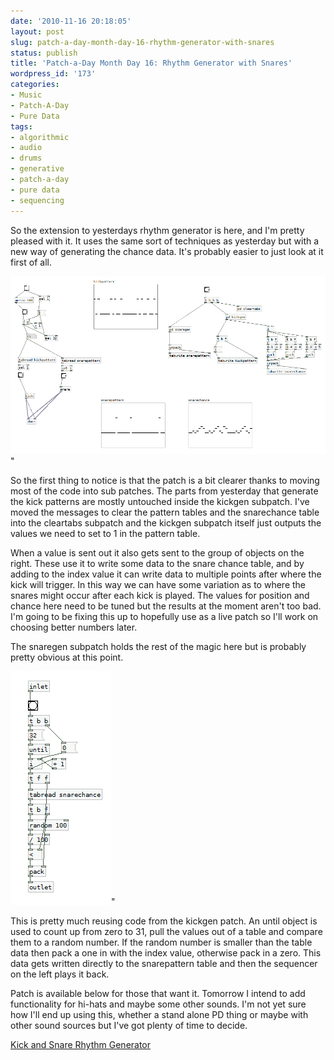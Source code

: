 ```yaml
---
date: '2010-11-16 20:18:05'
layout: post
slug: patch-a-day-month-day-16-rhythm-generator-with-snares
status: publish
title: 'Patch-a-Day Month Day 16: Rhythm Generator with Snares'
wordpress_id: '173'
categories:
- Music
- Patch-A-Day
- Pure Data
tags:
- algorithmic
- audio
- drums
- generative
- patch-a-day
- pure data
- sequencing
---
```


So the extension to yesterdays rhythm generator is here, and I'm pretty pleased with it. It uses the same sort of techniques as yesterday but with a new way of generating the chance data. It's probably easier to just look at it first of all.



![Rhythm Generator with Kick and Snare](/a/2010-11-16-patch-a-day-month-day-16-rhythm-generator-with-snares/16-RhythmGeneratorKickSnare.png)"

So the first thing to notice is that the patch is a bit clearer thanks to moving most of the code into sub patches. The parts from yesterday that generate the kick patterns are mostly untouched inside the kickgen subpatch. I've moved the messages to clear the pattern tables and the snarechance table into the cleartabs subpatch and the kickgen subpatch itself just outputs the values we need to set to 1 in the pattern table.

When a value is sent out it also gets sent to the group of objects on the right. These use it to write some data to the snare chance table, and by adding to the index value it can write data to multiple points after where the kick will trigger. In this way we can have some variation as to where the snares might occur after each kick is played. The values for position and chance here need to be tuned but the results at the moment aren't too bad. I'm going to be fixing this up to hopefully use as a live patch so I'll work on choosing better numbers later.

The snaregen subpatch holds the rest of the magic here but is probably pretty obvious at this point.

![Snare Pattern Generator](/a/2010-11-16-patch-a-day-month-day-16-rhythm-generator-with-snares/16-SnareGen.png)"

This is pretty much reusing code from the kickgen patch. An until object is used to count up from zero to 31, pull the values out of a table and compare them to a random number. If the random number is smaller than the table data then pack a one in with the index value, otherwise pack in a zero. This data gets written directly to the snarepattern table and then the sequencer on the left plays it back.

Patch is available below for those that want it. Tomorrow I intend to add functionality for hi-hats and maybe some other sounds. I'm not yet sure how I'll end up using this, whether a stand alone PD thing or maybe with other sound sources but I've got plenty of time to decide.

[Kick and Snare Rhythm Generator](/a/2010-11-16-patch-a-day-month-day-16-rhythm-generator-with-snares/16-RhythmGeneratorKickSnare.zip)

